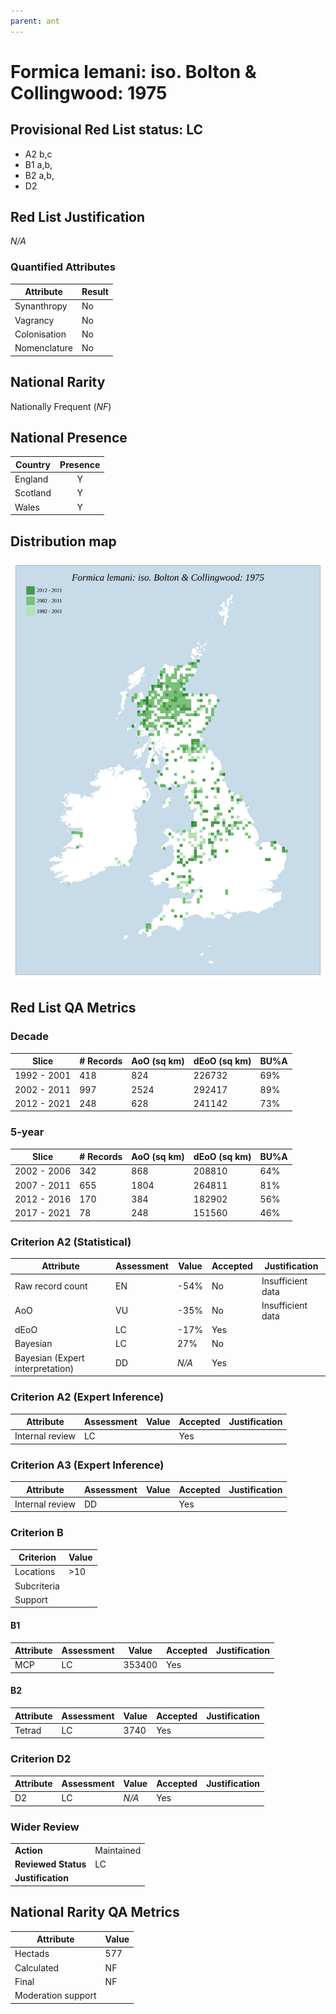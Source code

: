 ```yaml
---
parent: ant
---
```

# Formica lemani: iso. Bolton & Collingwood: 1975

## Provisional Red List status: LC
- A2 b,c
- B1 a,b, 
- B2 a,b, 
- D2

## Red List Justification
*N/A*
### Quantified Attributes
|Attribute|Result|
|---|---|
|Synanthropy|No|
|Vagrancy|No|
|Colonisation|No|
|Nomenclature|No|


## National Rarity
Nationally Frequent (*NF*)

## National Presence
|Country|Presence
|---|:-:|
|England|Y|
|Scotland|Y|
|Wales|Y|


## Distribution map
![](../map/478.svg)

## Red List QA Metrics
### Decade
| Slice | # Records | AoO (sq km) | dEoO (sq km) |BU%A |
|---|---|---|---|---|
|1992 - 2001|418|824|226732|69%|
|2002 - 2011|997|2524|292417|89%|
|2012 - 2021|248|628|241142|73%|
### 5-year
| Slice | # Records | AoO (sq km) | dEoO (sq km) |BU%A |
|---|---|---|---|---|
|2002 - 2006|342|868|208810|64%|
|2007 - 2011|655|1804|264811|81%|
|2012 - 2016|170|384|182902|56%|
|2017 - 2021|78|248|151560|46%|
### Criterion A2 (Statistical)
|Attribute|Assessment|Value|Accepted|Justification
|---|---|---|---|---|
|Raw record count|EN|-54%|No|Insufficient data|
|AoO|VU|-35%|No|Insufficient data|
|dEoO|LC|-17%|Yes||
|Bayesian|LC|27%|No||
|Bayesian (Expert interpretation)|DD|*N/A*|Yes||
### Criterion A2 (Expert Inference)
|Attribute|Assessment|Value|Accepted|Justification
|---|---|---|---|---|
|Internal review|LC||Yes||
### Criterion A3 (Expert Inference)
|Attribute|Assessment|Value|Accepted|Justification
|---|---|---|---|---|
|Internal review|DD||Yes||
### Criterion B
|Criterion| Value|
|---|---|
|Locations|>10|
|Subcriteria||
|Support||
#### B1
|Attribute|Assessment|Value|Accepted|Justification
|---|---|---|---|---|
|MCP|LC|353400|Yes||
#### B2
|Attribute|Assessment|Value|Accepted|Justification
|---|---|---|---|---|
|Tetrad|LC|3740|Yes||
### Criterion D2
|Attribute|Assessment|Value|Accepted|Justification
|---|---|---|---|---|
|D2|LC|*N/A*|Yes||
### Wider Review
|  |  |
|---|---|
|**Action**|Maintained|
|**Reviewed Status**|LC|
|**Justification**||


## National Rarity QA Metrics
|Attribute|Value|
|---|---|
|Hectads|577|
|Calculated|NF|
|Final|NF|
|Moderation support||




